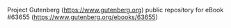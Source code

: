 Project Gutenberg (https://www.gutenberg.org) public repository for
eBook #63655 (https://www.gutenberg.org/ebooks/63655)
